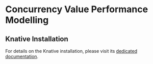 # Concurrency Value Performance Modelling


## Knative Installation

For details on the Knative installation, please visit its [dedicated documentation](./KnativeInstallation.md).
